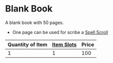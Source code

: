 # Blank Book

A blank book with 50 pages.

- One page can be used for scribe a [Spell Scroll](../../../../../Magic/Spell%20Scrolls.md)

| Quantity of Item | [Item Slots](../../../../../Player%20Characters/Derived%20Statistics/Item%20Slots.md) | Price |
| ---------------- | ------------------------------------------------------------------------------------- | ----- |
| 1                | 1                                                                                     | 100   |
